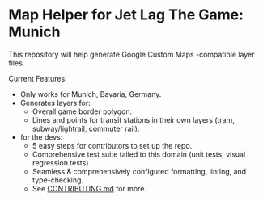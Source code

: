 # Map Helper for Jet Lag The Game: Munich

This repository will help generate Google Custom Maps -compatible layer files.

Current Features:

- Only works for Munich, Bavaria, Germany.
- Generates layers for:
  - Overall game border polygon.
  - Lines and points for transit stations in their own layers (tram, subway/lightrail, commuter rail).
- for the devs:
  - 5 easy steps for contributors to set up the repo.
  - Comprehensive test suite tailed to this domain (unit tests, visual regression tests).
  - Seamless & comprehensively configured formatting, linting, and type-checking.
  - See [CONTRIBUTING.md](./CONTRIBUTING.md) for more.
